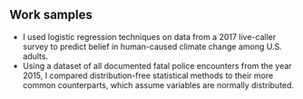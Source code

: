 ## Work samples

- I used logistic regression techniques on data from a 2017 live-caller survey to predict belief in human-caused climate change among U.S. adults.
- Using a dataset of all documented fatal police encounters from the year 2015, I compared distribution-free statistical methods to their more common counterparts, which assume variables are normally distributed.
